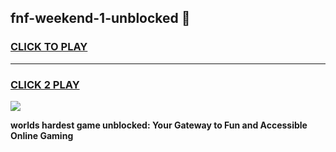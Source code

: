 
## fnf-weekend-1-unblocked 👋
<h3>
<a href="https://premium.freeplayer.one?title=fnf-weekend-1-unblocked&ref=14F">CLICK TO PLAY</a></h3>
<hr>

<h3>
<a href="https://premium.freeplayer.one?title=fnf-weekend-1-unblocked&ref=14F">CLICK 2 PLAY</a>
  
</h3>

<a href="https://premium.freeplayer.one?title=fnf-weekend-1-unblocked&ref=12F/"><img src="https://clearcache.store/games.png"></a>


**worlds hardest game unblocked: Your Gateway to Fun and Accessible Online Gaming**
